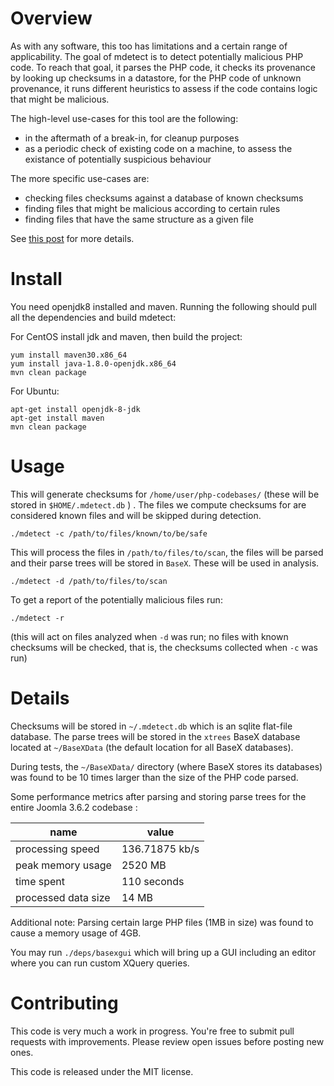 Overview
========

As with any software, this too has limitations and a certain range of
applicability.  The goal of mdetect is to detect potentially malicious
PHP code. To reach that goal, it parses the PHP code, it checks its
provenance by looking up checksums in a datastore, for the PHP code of
unknown provenance, it runs different heuristics to assess if the code
contains logic that might be malicious.

The high-level use-cases for this tool are the following:
- in the aftermath of a break-in, for cleanup purposes
- as a periodic check of existing code on a machine, to assess the existance
  of potentially suspicious behaviour

The more specific use-cases are:
- checking files checksums against a database of known checksums
- finding files that might be malicious according to certain rules
- finding files that have the same structure as a given file

See [this post](https://blog.garage-coding.com/2016/09/01/detecting-potentially-malicious-php-code-using-parsers-and-heuristics.html) for more details.

Install
=======

You need openjdk8 installed and maven. Running the following should pull all the
dependencies and build mdetect:

For CentOS install jdk and maven, then build the project:

    yum install maven30.x86_64
    yum install java-1.8.0-openjdk.x86_64
    mvn clean package

For Ubuntu:

    apt-get install openjdk-8-jdk
    apt-get install maven
    mvn clean package

Usage
=====

This will generate checksums for `/home/user/php-codebases/` (these will
be stored in `$HOME/.mdetect.db` ) . The files we compute checksums for
are considered known files and will be skipped during detection.

    ./mdetect -c /path/to/files/known/to/be/safe

This will process the files in `/path/to/files/to/scan`, the files will
be parsed and their parse trees will be stored in `BaseX`. These will
be used in analysis.

    ./mdetect -d /path/to/files/to/scan

To get a report of the potentially malicious files run:

    ./mdetect -r

(this will act on files analyzed when `-d` was run;
 no files with known checksums will be checked, that is, the checksums
 collected when `-c` was run)

Details
=======

Checksums will be stored in `~/.mdetect.db` which is an sqlite flat-file
database.  The parse trees will be stored in the `xtrees` BaseX database
located at `~/BaseXData` (the default location for all BaseX databases).

During tests, the `~/BaseXData/` directory (where BaseX stores its
databases) was found to be 10 times larger than the size of the PHP
code parsed.

Some performance metrics after parsing and storing parse trees for the
entire Joomla 3.6.2 codebase :

| name                   | value          |
| ---------------------- | -------------- |
| processing speed       | 136.71875 kb/s |
| peak memory usage      | 2520 MB        |
| time spent             | 110 seconds    |
| processed data size    | 14 MB          |

Additional note: Parsing certain large PHP files (1MB in size) was found
to cause a memory usage of 4GB.

You may run `./deps/basexgui` which will bring up a GUI including an
editor where you can run custom XQuery queries.

Contributing
============

This code is very much a work in progress. You're free to submit pull
requests with improvements. Please review open issues before posting
new ones.

This code is released under the MIT license.

